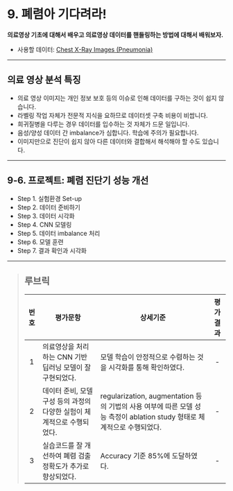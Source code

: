 # 9. 폐렴아 기다려라!
**의료영상 기초에 대해서 배우고 의료영상 데이터를 핸들링하는 방법에 대해서 배워보자.**

- 사용할 데이터: [Chest X-Ray Images (Pneumonia)](https://www.kaggle.com/paultimothymooney/chest-xray-pneumonia)

---
## 의료 영상 분석 특징
- 의료 영상 이미지는 개인 정보 보호 등의 이슈로 인해 데이터를 구하는 것이 쉽지 않습니다.
- 라벨링 작업 자체가 전문적 지식을 요하므로 데이터셋 구축 비용이 비쌉니다.
- 희귀질병을 다루는 경우 데이터를 입수하는 것 자체가 드문 일입니다.
- 음성/양성 데이터 간 imbalance가 심합니다. 학습에 주의가 필요합니다.
- 이미지만으로 진단이 쉽지 않아 다른 데이터와 결합해서 해석해야 할 수도 있습니다.

---
## 9-6. 프로젝트: 폐렴 진단기 성능 개선
- Step 1. 실험환경 Set-up
- Step 2. 데이터 준비하기
- Step 3. 데이터 시각화
- Step 4. CNN 모델링
- Step 5. 데이터 imbalance 처리
- Step 6. 모델 훈련
- Step 7. 결과 확인과 시각화

---
>## **루브릭**
>|번호|평가문항|상세기준|평가결과|
>|:---:|---|---|:---:|
>|1|의료영상을 처리하는 CNN 기반 딥러닝 모델이 잘 구현되었다.|모델 학습이 안정적으로 수렴하는 것을 시각화를 통해 확인하였다.|-|
>|2|데이터 준비, 모델구성 등의 과정의 다양한 실험이 체계적으로 수행되었다.|regularization, augmentation 등의 기법의 사용 여부에 따른 모델 성능 측정이 ablation study 형태로 체계적으로 수행되었다.|-|
>|3|실습코드를 잘 개선하여 폐렴 검출 정확도가 추가로 향상되었다.|Accuracy 기준 85%에 도달하였다.|-|
